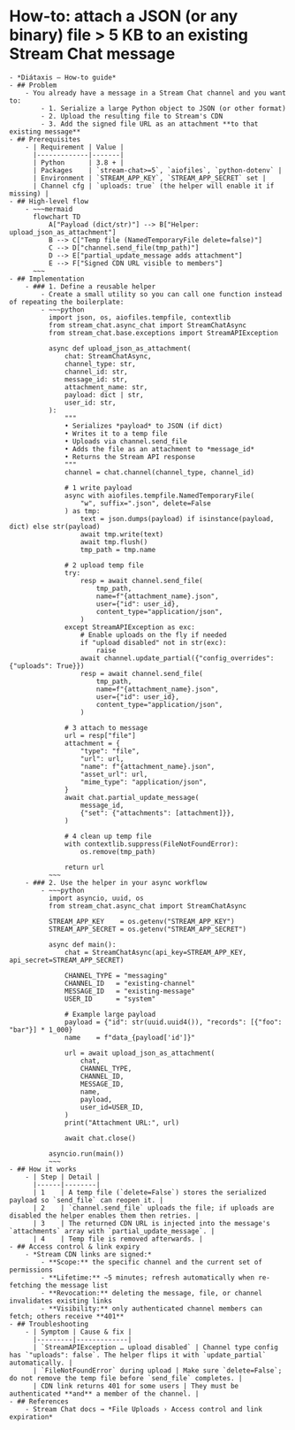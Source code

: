 # How-to: attach a JSON (or any binary) file > 5 KB to an existing Stream Chat message
	- *Diátaxis — How-to guide*
	- ## Problem
		- You already have a message in a Stream Chat channel and you want to:
			- 1. Serialize a large Python object to JSON (or other format)
			- 2. Upload the resulting file to Stream's CDN
			- 3. Add the signed file URL as an attachment **to that existing message**
	- ## Prerequisites
		- | Requirement | Value |
		  |-------------|-------|
		  | Python      | 3.8 + |
		  | Packages    | `stream-chat>=5`, `aiofiles`, `python-dotenv` |
		  | Environment | `STREAM_APP_KEY`, `STREAM_APP_SECRET` set |
		  | Channel cfg | `uploads: true` (the helper will enable it if missing) |
	- ## High-level flow
		- ~~~mermaid
		  flowchart TD
		      A["Payload (dict/str)"] --> B["Helper: upload_json_as_attachment"]
		      B --> C["Temp file (NamedTemporaryFile delete=false)"]
		      C --> D["channel.send_file(tmp_path)"]
		      D --> E["partial_update_message adds attachment"]
		      E --> F["Signed CDN URL visible to members"]
		  ~~~
	- ## Implementation
		- ### 1. Define a reusable helper
			- Create a small utility so you can call one function instead of repeating the boilerplate:
			- ~~~python
			  import json, os, aiofiles.tempfile, contextlib
			  from stream_chat.async_chat import StreamChatAsync
			  from stream_chat.base.exceptions import StreamAPIException
			  
			  async def upload_json_as_attachment(
			      chat: StreamChatAsync,
			      channel_type: str,
			      channel_id: str,
			      message_id: str,
			      attachment_name: str,
			      payload: dict | str,
			      user_id: str,
			  ):
			      """
			      • Serializes *payload* to JSON (if dict)  
			      • Writes it to a temp file  
			      • Uploads via channel.send_file  
			      • Adds the file as an attachment to *message_id*  
			      • Returns the Stream API response
			      """
			      channel = chat.channel(channel_type, channel_id)
			  
			      # 1 write payload
			      async with aiofiles.tempfile.NamedTemporaryFile(
			          "w", suffix=".json", delete=False
			      ) as tmp:
			          text = json.dumps(payload) if isinstance(payload, dict) else str(payload)
			          await tmp.write(text)
			          await tmp.flush()
			          tmp_path = tmp.name
			  
			      # 2 upload temp file
			      try:
			          resp = await channel.send_file(
			              tmp_path,
			              name=f"{attachment_name}.json",
			              user={"id": user_id},
			              content_type="application/json",
			          )
			      except StreamAPIException as exc:
			          # Enable uploads on the fly if needed
			          if "upload disabled" not in str(exc):
			              raise
			          await channel.update_partial({"config_overrides": {"uploads": True}})
			          resp = await channel.send_file(
			              tmp_path,
			              name=f"{attachment_name}.json",
			              user={"id": user_id},
			              content_type="application/json",
			          )
			  
			      # 3 attach to message
			      url = resp["file"]
			      attachment = {
			          "type": "file",
			          "url": url,
			          "name": f"{attachment_name}.json",
			          "asset_url": url,
			          "mime_type": "application/json",
			      }
			      await chat.partial_update_message(
			          message_id,
			          {"set": {"attachments": [attachment]}},
			      )
			  
			      # 4 clean up temp file
			      with contextlib.suppress(FileNotFoundError):
			          os.remove(tmp_path)
			  
			      return url
			  ~~~
		- ### 2. Use the helper in your async workflow
			- ~~~python
			  import asyncio, uuid, os
			  from stream_chat.async_chat import StreamChatAsync
			  
			  STREAM_APP_KEY    = os.getenv("STREAM_APP_KEY")
			  STREAM_APP_SECRET = os.getenv("STREAM_APP_SECRET")
			  
			  async def main():
			      chat = StreamChatAsync(api_key=STREAM_APP_KEY, api_secret=STREAM_APP_SECRET)
			  
			      CHANNEL_TYPE = "messaging"
			      CHANNEL_ID   = "existing-channel"
			      MESSAGE_ID   = "existing-message"
			      USER_ID      = "system"
			  
			      # Example large payload
			      payload = {"id": str(uuid.uuid4()), "records": [{"foo": "bar"}] * 1_000}
			      name    = f"data_{payload['id']}"
			  
			      url = await upload_json_as_attachment(
			          chat,
			          CHANNEL_TYPE,
			          CHANNEL_ID,
			          MESSAGE_ID,
			          name,
			          payload,
			          user_id=USER_ID,
			      )
			      print("Attachment URL:", url)
			  
			      await chat.close()
			  
			  asyncio.run(main())
			  ~~~
	- ## How it works
		- | Step | Detail |
		  |------|--------|
		  | 1    | A temp file (`delete=False`) stores the serialized payload so `send_file` can reopen it. |
		  | 2    | `channel.send_file` uploads the file; if uploads are disabled the helper enables them then retries. |
		  | 3    | The returned CDN URL is injected into the message's `attachments` array with `partial_update_message`. |
		  | 4    | Temp file is removed afterwards. |
	- ## Access control & link expiry
		- *Stream CDN links are signed:*
			- **Scope:** the specific channel and the current set of permissions
			- **Lifetime:** ~5 minutes; refresh automatically when re-fetching the message list
			- **Revocation:** deleting the message, file, or channel invalidates existing links
			- **Visibility:** only authenticated channel members can fetch; others receive **401**
	- ## Troubleshooting
		- | Symptom | Cause & fix |
		  |---------|-------------|
		  | `StreamAPIException … upload disabled` | Channel type config has `"uploads": false`. The helper flips it with `update_partial` automatically. |
		  | `FileNotFoundError` during upload | Make sure `delete=False`; do not remove the temp file before `send_file` completes. |
		  | CDN link returns 401 for some users | They must be authenticated **and** a member of the channel. |
	- ## References
		- Stream Chat docs → *File Uploads › Access control and link expiration*